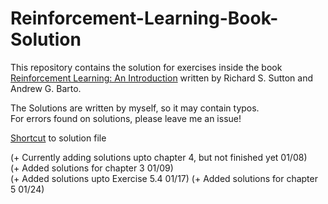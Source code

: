 # Reinforcement-Learning-Book-Solution

This repository contains the solution for exercises inside the book  
[Reinforcement Learning: An Introduction](https://web.stanford.edu/class/psych209/Readings/SuttonBartoIPRLBook2ndEd.pdf) written by Richard S. Sutton and Andrew G. Barto.

The Solutions are written by myself, so it may contain typos.  
For errors found on solutions, please leave me an issue!

[Shortcut](https://github.com/jangsus1/Reinforcement-Learning-Book-Solution/blob/main/RL_Solutions.pdf) to solution file


 (+ Currently adding solutions upto chapter 4, but not finished yet 01/08)  
 (+ Added solutions for chapter 3 01/09)  
 (+ Added solutions upto Exercise 5.4 01/17)
 (+ Added solutions for chapter 5 01/24) 
